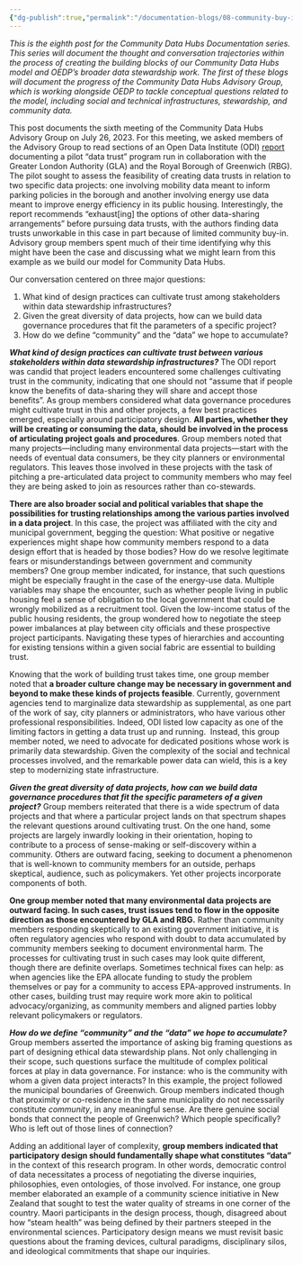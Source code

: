 ```yaml
---
{"dg-publish":true,"permalink":"/documentation-blogs/08-community-buy-in-and-participatory-design-in-data-governance/"}
---
```


_This is the eighth post for the Community Data Hubs Documentation series. This series will document the thought and conversation trajectories within the process of creating the building blocks of our Community Data Hubs model and OEDP’s broader data stewardship work. The first of these blogs will document the progress of the Community Data Hubs Advisory Group, which is working alongside OEDP to tackle conceptual questions related to the model, including social and technical infrastructures, stewardship, and community data._

This post documents the sixth meeting of the Community Data Hubs Advisory Group on July 26, 2023. For this meeting, we asked members of the Advisory Group to read sections of an Open Data Institute (ODI) [report](https://docs.google.com/document/d/1QT1sA9LFDJZBChfEPdZE4ZENManoMaOsJx1A-gq30d0/edit) documenting a pilot “data trust” program run in collaboration with the Greater London Authority (GLA) and the Royal Borough of Greenwich (RBG). The pilot sought to assess the feasibility of creating data trusts in relation to two specific data projects: one involving mobility data meant to inform parking policies in the borough and another involving energy use data meant to improve energy efficiency in its public housing. Interestingly, the report recommends “exhaust[ing] the options of other data-sharing arrangements” before pursuing data trusts, with the authors finding data trusts unworkable in this case in part because of limited community buy-in. Advisory group members spent much of their time identifying why this might have been the case and discussing what we might learn from this example as we build our model for Community Data Hubs. 

Our conversation centered on three major questions:

1. What kind of design practices can cultivate trust among stakeholders within data stewardship infrastructures?
2. Given the great diversity of data projects, how can we build data governance procedures that fit the parameters of a specific project?
3. How do we define “community” and the “data” we hope to accumulate?


_**What kind of design practices can cultivate trust between various stakeholders within data stewardship infrastructures?**_
The ODI report was candid that project leaders encountered some challenges cultivating trust in the community, indicating that one should not “assume that if people know the benefits of data-sharing they will share and accept those benefits”. As group members considered what data governance procedures might cultivate trust in this and other projects, a few best practices emerged, especially around participatory design. **All parties, whether they will be creating or consuming the data, should be involved in the process of articulating project goals and procedures**. Group members noted that many projects—including many environmental data projects—start with the needs of eventual data consumers, be they city planners or environmental regulators. This leaves those involved in these projects with the task of pitching a pre-articulated data project to community members who may feel they are being asked to join as resources rather than co-stewards. 

**There are also broader social and political variables that shape the possibilities for trusting relationships among the various parties involved in a data project**. In this case, the project was affiliated with the city and municipal government, begging the question: What positive or negative experiences might shape how community members respond to a data design effort that is headed by those bodies? How do we resolve legitimate fears or misunderstandings between government and community members? One group member indicated, for instance, that such questions might be especially fraught in the case of the energy-use data. Multiple variables may shape the encounter, such as whether people living in public housing feel a sense of obligation to the local government that could be wrongly mobilized as a recruitment tool. Given the low-income status of the public housing residents, the group wondered how to negotiate the steep power imbalances at play between city officials and these prospective project participants. Navigating these types of hierarchies and accounting for existing tensions within a given social fabric are essential to building trust. 

Knowing that the work of building trust takes time, one group member noted that **a broader culture change may be necessary in government and beyond to make these kinds of projects feasible**. Currently, government agencies tend to marginalize data stewardship as supplemental, as one part of the work of say, city planners or administrators, who have various other professional responsibilities. Indeed, ODI listed low capacity as one of the limiting factors in getting a data trust up and running.  Instead, this group member noted, we need to advocate for dedicated positions whose work is primarily data stewardship. Given the complexity of the social and technical processes involved, and the remarkable power data can wield, this is a key step to modernizing state infrastructure.

_**Given the great diversity of data projects, how can we build data governance procedures that fit the specific parameters of a given project?**_
Group members reiterated that there is a wide spectrum of data projects and that where a particular project lands on that spectrum shapes the relevant questions around cultivating trust. On the one hand, some projects are largely inwardly looking in their orientation, hoping to contribute to a process of sense-making or self-discovery within a community. Others are outward facing, seeking to document a phenomenon that is well-known to community members for an outside, perhaps skeptical, audience, such as policymakers. Yet other projects incorporate components of both. 

**One group member noted that many environmental data projects are outward facing. In such cases, trust issues tend to flow in the opposite direction as those encountered by GLA and RBG.** Rather than community members responding skeptically to an existing government initiative, it is often regulatory agencies who respond with doubt to data accumulated by community members seeking to document environmental harm. The processes for cultivating trust in such cases may look quite different, though there are definite overlaps. Sometimes technical fixes can help: as when agencies like the EPA allocate funding to study the problem themselves or pay for a community to access EPA-approved instruments. In other cases, building trust may require work more akin to political advocacy/organizing, as community members and aligned parties lobby relevant policymakers or regulators.  

_**How do we define “community” and the “data” we hope to accumulate?**_
Group members asserted the importance of asking big framing questions as part of designing ethical data stewardship plans. Not only challenging in their scope, such questions surface the multitude of complex political forces at play in data governance. For instance: who is the community with whom a given data project interacts? In this example, the project followed the municipal boundaries of Greenwich. Group members indicated though that proximity or co-residence in the same municipality do not necessarily constitute _community_, in any meaningful sense. Are there genuine social bonds that connect the people of Greenwich? Which people specifically? Who is left out of those lines of connection?

Adding an additional layer of complexity, **group members indicated that participatory design should fundamentally shape what constitutes “data”** in the context of this research program. In other words, democratic control of data necessitates a process of negotiating the diverse inquiries, philosophies, even ontologies, of those involved. For instance, one group member elaborated an example of a community science initiative in New Zealand that sought to test the water quality of streams in one corner of the country. Maori participants in the design process, though, disagreed about how “steam health” was being defined by their partners steeped in the environmental sciences. Participatory design means we must revisit basic questions about the framing devices, cultural paradigms, disciplinary silos, and ideological commitments that shape our inquiries.